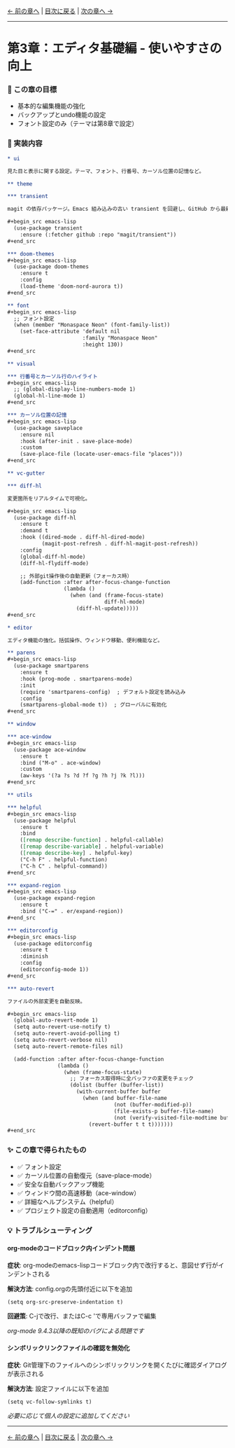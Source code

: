 [← 前の章へ](03_package.md) | [目次に戻る](00_introduction.md) | [次の章へ →](05_evil.md)

---

# 第3章：エディタ基礎編 - 使いやすさの向上

### 🎯 この章の目標
- 基本的な編集機能の強化
- バックアップとundo機能の設定
- フォント設定のみ（テーマは第8章で設定）

### 📝 実装内容

```org
* ui

見た目と表示に関する設定。テーマ、フォント、行番号、カーソル位置の記憶など。

** theme

*** transient

magit の依存パッケージ。Emacs 組み込みの古い transient を回避し、GitHub から最新版を取得。

#+begin_src emacs-lisp
  (use-package transient
    :ensure (:fetcher github :repo "magit/transient"))
#+end_src

*** doom-themes
#+begin_src emacs-lisp
  (use-package doom-themes
    :ensure t
    :config
    (load-theme 'doom-nord-aurora t))
#+end_src

** font
#+begin_src emacs-lisp
  ;; フォント設定
  (when (member "Monaspace Neon" (font-family-list))
    (set-face-attribute 'default nil
                        :family "Monaspace Neon"
                        :height 130))
#+end_src

** visual

*** 行番号とカーソル行のハイライト
#+begin_src emacs-lisp
  ;; (global-display-line-numbers-mode 1)
  (global-hl-line-mode 1)
#+end_src

*** カーソル位置の記憶
#+begin_src emacs-lisp
  (use-package saveplace
    :ensure nil
    :hook (after-init . save-place-mode)
    :custom
    (save-place-file (locate-user-emacs-file "places")))
#+end_src

** vc-gutter

*** diff-hl

変更箇所をリアルタイムで可視化。

#+begin_src emacs-lisp
  (use-package diff-hl
    :ensure t
    :demand t
    :hook ((dired-mode . diff-hl-dired-mode)
           (magit-post-refresh . diff-hl-magit-post-refresh))
    :config
    (global-diff-hl-mode)
    (diff-hl-flydiff-mode)

    ;; 外部git操作後の自動更新（フォーカス時）
    (add-function :after after-focus-change-function
                  (lambda ()
                    (when (and (frame-focus-state)
                               diff-hl-mode)
                      (diff-hl-update)))))
#+end_src

* editor

エディタ機能の強化。括弧操作、ウィンドウ移動、便利機能など。

** parens
#+begin_src emacs-lisp
  (use-package smartparens
    :ensure t
    :hook (prog-mode . smartparens-mode)
    :init
    (require 'smartparens-config)  ; デフォルト設定を読み込み
    :config
    (smartparens-global-mode t))  ; グローバルに有効化
#+end_src

** window

*** ace-window
#+begin_src emacs-lisp
  (use-package ace-window
    :ensure t
    :bind ("M-o" . ace-window)
    :custom
    (aw-keys '(?a ?s ?d ?f ?g ?h ?j ?k ?l)))
#+end_src

** utils

*** helpful
#+begin_src emacs-lisp
  (use-package helpful
    :ensure t
    :bind
    ([remap describe-function] . helpful-callable)
    ([remap describe-variable] . helpful-variable)
    ([remap describe-key] . helpful-key)
    ("C-h F" . helpful-function)
    ("C-h C" . helpful-command))
#+end_src

*** expand-region
#+begin_src emacs-lisp
  (use-package expand-region
    :ensure t
    :bind ("C-=" . er/expand-region))
#+end_src

*** editorconfig
#+begin_src emacs-lisp
  (use-package editorconfig
    :ensure t
    :diminish
    :config
    (editorconfig-mode 1))
#+end_src

*** auto-revert

ファイルの外部変更を自動反映。

#+begin_src emacs-lisp
  (global-auto-revert-mode 1)
  (setq auto-revert-use-notify t)
  (setq auto-revert-avoid-polling t)
  (setq auto-revert-verbose nil)
  (setq auto-revert-remote-files nil)

  (add-function :after after-focus-change-function
                (lambda ()
                  (when (frame-focus-state)
                    ;; フォーカス取得時に全バッファの変更をチェック
                    (dolist (buffer (buffer-list))
                      (with-current-buffer buffer
                        (when (and buffer-file-name
                                  (not (buffer-modified-p))
                                  (file-exists-p buffer-file-name)
                                  (not (verify-visited-file-modtime buffer)))
                          (revert-buffer t t t)))))))
#+end_src
```

### ✨ この章で得られたもの
- ✅ フォント設定
- ✅ カーソル位置の自動復元（save-place-mode）
- ✅ 安全な自動バックアップ機能
- ✅ ウィンドウ間の高速移動（ace-window）
- ✅ 詳細なヘルプシステム（helpful）
- ✅ プロジェクト設定の自動適用（editorconfig）

### 💡 トラブルシューティング

#### org-modeのコードブロック内インデント問題
**症状**: org-modeのemacs-lispコードブロック内で改行すると、意図せず行がインデントされる

**解決方法**: config.orgの先頭付近に以下を追加
```elisp
(setq org-src-preserve-indentation t)
```

**回避策**: C-jで改行、またはC-c 'で専用バッファで編集

*org-mode 9.4.3以降の既知のバグによる問題です*

#### シンボリックリンクファイルの確認を無効化
**症状**: Git管理下のファイルへのシンボリックリンクを開くたびに確認ダイアログが表示される

**解決方法**: 設定ファイルに以下を追加
```elisp
(setq vc-follow-symlinks t)
```

*必要に応じて個人の設定に追加してください*

---

[← 前の章へ](03_package.md) | [目次に戻る](00_introduction.md) | [次の章へ →](05_evil.md)
